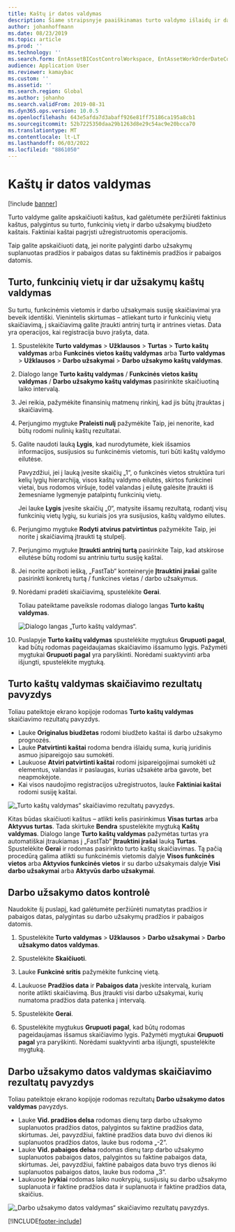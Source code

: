 ```yaml
---
title: Kaštų ir datos valdymas
description: Šiame straipsnyje paaiškinamas turto valdymo išlaidų ir datos valdymas.
author: johanhoffmann
ms.date: 08/23/2019
ms.topic: article
ms.prod: ''
ms.technology: ''
ms.search.form: EntAssetBICostControlWorkspace, EntAssetWorkOrderDateControl, EntAssetWorkOrderForecastCostInfoPart, EntAssetMaintenanceCostTrans, EntAssetWorkOrderDateControlCalcDialog, EntAssetCostControl, EntAssetCostObjectCalendar, EntAssetWorkOrderCostInfoPart
audience: Application User
ms.reviewer: kamaybac
ms.custom: ''
ms.assetid: ''
ms.search.region: Global
ms.author: johanho
ms.search.validFrom: 2019-08-31
ms.dyn365.ops.version: 10.0.5
ms.openlocfilehash: 643e5afda7d3abaff926e81ff75186ca195a8cb1
ms.sourcegitcommit: 52b7225350daa29b1263d8e29c54ac9e20bcca70
ms.translationtype: MT
ms.contentlocale: lt-LT
ms.lasthandoff: 06/03/2022
ms.locfileid: "8861050"
---
```

# <a name="cost-and-date-control"></a>Kaštų ir datos valdymas

[!include [banner](../../includes/banner.md)]

Turto valdyme galite apskaičiuoti kaštus, kad galėtumėte peržiūrėti faktinius kaštus, palygintus su turto, funkcinių vietų ir darbo užsakymų biudžeto kaštais. Faktiniai kaštai pagrįsti užregistruotomis operacijomis.

Taip galite apskaičiuoti datą, jei norite palyginti darbo užsakymų suplanuotas pradžios ir pabaigos datas su faktinėmis pradžios ir pabaigos datomis.

## <a name="cost-control-for-assets-functional-locations-and-work-orders"></a>Turto, funkcinių vietų ir dar užsakymų kaštų valdymas

Su turtu, funkcinėmis vietomis ir darbo užsakymais susiję skaičiavimai yra beveik identiški. Vienintelis skirtumas – atliekant turto ir funkcinių vietų skaičiavimą, į skaičiavimą galite įtraukti antrinį turtą ir antrines vietas. Data yra operacijos, kai registracija buvo įrašyta, data.

1. Spustelėkite **Turto valdymas** > **Užklausos** > **Turtas** > **Turto kaštų valdymas** arba **Funkcinės vietos kaštų valdymas** arba **Turto valdymas** > **Užklausos** > **Darbo užsakymai** > **Darbo užsakymo kaštų valdymas**.

2. Dialogo lange **Turto kaštų valdymas** / **Funkcinės vietos kaštų valdymas** / **Darbo užsakymo kaštų valdymas** pasirinkite skaičiuotiną laiko intervalą.

3. Jei reikia, pažymėkite finansinių matmenų rinkinį, kad jis būtų įtrauktas į skaičiavimą.

4. Perjungimo mygtuke **Praleisti nulį** pažymėkite Taip, jei nenorite, kad būtų rodomi nulinių kaštų rezultatai.

5. Galite naudoti lauką **Lygis**, kad nurodytumėte, kiek išsamios informacijos, susijusios su funkcinėmis vietomis, turi būti kaštų valdymo eilutėse. 

    Pavyzdžiui, jei į lauką įvesite skaičių „1“, o funkcinės vietos struktūra turi kelių lygių hierarchiją, visos kaštų valdymo eilutės, skirtos funkcinei vietai, bus rodomos viršuje, todėl valandas į eilutę galėsite įtraukti iš žemesniame lygmenyje patalpintų funkcinių vietų.

    Jei lauke **Lygis** įvesite skaičių „0“, matysite išsamų rezultatą, rodantį visų funkcinių vietų lygių, su kuriais jos yra susijusios, kaštų valdymo eilutes.

6. Perjungimo mygtuke **Rodyti atvirus patvirtintus** pažymėkite Taip, jei norite į skaičiavimą įtraukti tą stulpelį.

7. Perjungimo mygtuke **Įtraukti antrinį turtą** pasirinkite Taip, kad atskirose eilutėse būtų rodomi su antriniu turtu susiję kaštai.

8. Jei norite apriboti iešką, „FastTab“ konteineryje **Įtrauktini įrašai** galite pasirinkti konkretų turtą / funkcines vietas / darbo užsakymus.

9. Norėdami pradėti skaičiavimą, spustelėkite **Gerai**.

    Toliau pateiktame paveiksle rodomas dialogo langas **Turto kaštų valdymas**.

    ![Dialogo langas „Turto kaštų valdymas“.](media/01-controlling-and-reporting.png)

10. Puslapyje **Turto kaštų valdymas** spustelėkite mygtukus **Grupuoti pagal**, kad būtų rodomas pageidaujamas skaičiavimo išsamumo lygis. Pažymėti mygtukai **Grupuoti pagal** yra paryškinti. Norėdami suaktyvinti arba išjungti, spustelėkite mygtuką.

## <a name="example-of-calculation-results-in-asset-cost-control"></a>Turto kaštų valdymas skaičiavimo rezultatų pavyzdys

Toliau pateiktoje ekrano kopijoje rodomas **Turto kaštų valdymas** skaičiavimo rezultatų pavyzdys.

- Lauke **Originalus biudžetas** rodomi biudžeto kaštai iš darbo užsakymo prognozės. 
- Lauke **Patvirtinti kaštai** rodoma bendra išlaidų suma, kurią juridinis asmuo įsipareigojo sau sumokėti. 
- Laukuose **Atviri patvirtinti kaštai** rodomi įsipareigojimai sumokėti už elementus, valandas ir paslaugas, kurias užsakėte arba gavote, bet neapmokėjote. 
- Kai visos naudojimo registracijos užregistruotos, lauke **Faktiniai kaštai** rodomi susiję kaštai.

![„Turto kaštų valdymas“ skaičiavimo rezultatų pavyzdys.](media/02-controlling-and-reporting.png)

Kitas būdas skaičiuoti kaštus – atlikti kelis pasirinkimus **Visas turtas** arba **Aktyvus turtas**. Tada skirtuke **Bendra** spustelėkite mygtuką **Kaštų valdymas**. Dialogo lange **Turto kaštų valdymas** pažymėtas turtas yra automatiškai įtraukiamas į „FastTab“ **Įtrauktini įrašai** lauką **Turtas**. Spustelėkite **Gerai** ir rodomas pasirinkto turto kaštų skaičiavimas. Tą pačią procedūrą galima atlikti su funkcinėmis vietomis dalyje **Visos funkcinės vietos** arba **Aktyvios funkcinės vietos** ir su darbo užsakymais dalyje **Visi darbo užsakymai** arba **Aktyvūs darbo užsakymai**.

## <a name="work-order-date-control"></a>Darbo užsakymo datos kontrolė

Naudokite šį puslapį, kad galėtumėte peržiūrėti numatytas pradžios ir pabaigos datas, palygintas su darbo užsakymų pradžios ir pabaigos datomis.

1. Spustelėkite **Turto valdymas** > **Užklausos** > **Darbo užsakymai** > **Darbo užsakymo datos valdymas**.

2. Spustelėkite **Skaičiuoti**.

3. Lauke **Funkcinė sritis** pažymėkite funkcinę vietą.

4. Laukuose **Pradžios data** ir **Pabaigos data** įveskite intervalą, kuriam norite atlikti skaičiavimą. Bus įtraukti visi darbo užsakymai, kurių numatoma pradžios data patenka į intervalą.

5. Spustelėkite **Gerai**.

6. Spustelėkite mygtukus **Grupuoti pagal**, kad būtų rodomas pageidaujamas išsamus skaičiavimo lygis. Pažymėti mygtukai **Grupuoti pagal** yra paryškinti. Norėdami suaktyvinti arba išjungti, spustelėkite mygtuką.

## <a name="example-of-calculation-results-in-work-order-date-control"></a>Darbo užsakymo datos valdymas skaičiavimo rezultatų pavyzdys

Toliau pateiktoje ekrano kopijoje rodomas rezultatų **Darbo užsakymo datos valdymas** pavyzdys.

- Lauke **Vid. pradžios delsa** rodomas dienų tarp darbo užsakymo suplanuotos pradžios datos, palygintos su faktine pradžios data, skirtumas. Jei, pavyzdžiui, faktinė pradžios data buvo dvi dienos iki suplanuotos pradžios datos, lauke bus rodoma „-2“.  
- Lauke **Vid. pabaigos delsa** rodomas dienų tarp darbo užsakymo suplanuotos pabaigos datos, palygintos su faktine pabaigos data, skirtumas. Jei, pavyzdžiui, faktinė pabaigos data buvo trys dienos iki suplanuotos pabaigos datos, lauke bus rodoma „3“.  
- Laukuose **Įvykiai** rodomas laiko nuokrypių, susijusių su darbo užsakymo suplanuota ir faktine pradžios data ir suplanuota ir faktine pradžios data, skaičius.

![„Darbo užsakymo datos valdymas“ skaičiavimo rezultatų pavyzdys.](media/03-controlling-and-reporting.png)




[!INCLUDE[footer-include](../../../includes/footer-banner.md)]